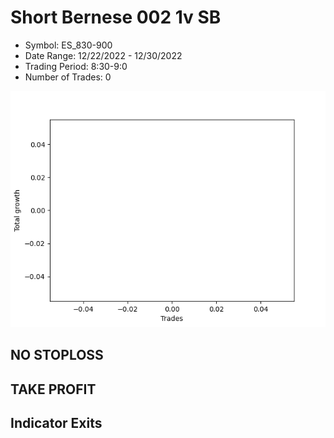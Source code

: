 # Short Bernese 002 1v SB 
- Symbol: ES_830-900
- Date Range: 12/22/2022 - 12/30/2022
- Trading Period: 8:30-9:0
- Number of Trades: 0

![Plot](ShortBernese0021vSBES_830-900.png)
## NO STOPLOSS














## TAKE PROFIT











## Indicator Exits

